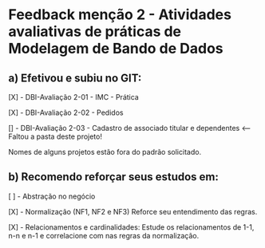 # Feedback menção 2 - Atividades avaliativas de práticas de Modelagem de Bando de Dados
## a) Efetivou e subiu no GIT:

 [X] - DBI-Avaliação 2-01 - IMC - Prática
 
 [X] - DBI-Avaliação 2-02 - Pedidos
 
 [] - DBI-Avaliação 2-03 - Cadastro de associado titular e dependentes <-- Faltou a pasta deste projeto!
 
Nomes de alguns projetos estão fora do padrão solicitado.

## b) Recomendo reforçar seus estudos em:

 [ ] - Abstração no negócio
 
 [X] - Normalização (NF1, NF2 e NF3) Reforce seu entendimento das regras.
 
 [X] - Relacionamentos e cardinalidades: Estude os relacionamentos de 1-1, n-n e n-1 e correlacione com nas regras da normalização.


